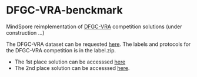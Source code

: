 # DFGC-VRA-benckmark
MindSpore reimplementation of [DFGC-VRA](https://codalab.lisn.upsaclay.fr/competitions/10754) competition solutions (under construction ...)

The DFGC-VRA dataset can be requested [here](https://github.com/NiCE-X/DFGC-2022). The labels and protocols for the DFGC-VRA competition is in the label.zip.

* The 1st place solution can be accesssed [here](https://openi.pcl.ac.cn/AsadaYouko/DFGC2023-1st/src/branch/master)
* The 2nd place solution can be accesssed [here](https://openi.pcl.ac.cn/AsadaYouko/DFGC2023-2nd/src/branch/master).
